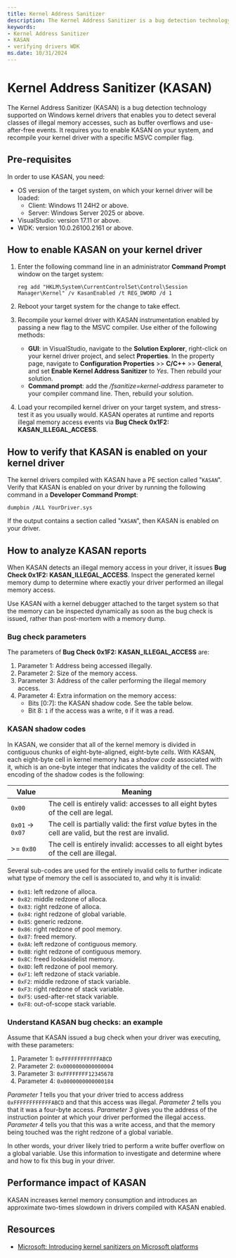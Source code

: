 ```yaml
---
title: Kernel Address Sanitizer
description: The Kernel Address Sanitizer is a bug detection technology supported by Windows drivers that enables you to detect several classes of illegal memory accesses.
keywords:
- Kernel Address Sanitizer
- KASAN
- verifying drivers WDK
ms.date: 10/31/2024
---
```


# Kernel Address Sanitizer (KASAN)

The Kernel Address Sanitizer (KASAN) is a bug detection technology supported on Windows kernel drivers that enables you to detect several classes of illegal memory accesses, such as buffer overflows and use-after-free events. It requires you to enable KASAN on your system, and recompile your kernel driver with a specific MSVC compiler flag.

## Pre-requisites

In order to use KASAN, you need:

 - OS version of the target system, on which your kernel driver will be loaded:
    - Client: Windows 11 24H2 or above.
    - Server: Windows Server 2025 or above.
 - VisualStudio: version 17.11 or above.
 - WDK: version 10.0.26100.2161 or above.

## How to enable KASAN on your kernel driver

1. Enter the following command line in an administrator **Command Prompt** window on the target system:

   ```console
   reg add "HKLM\System\CurrentControlSet\Control\Session Manager\Kernel" /v KasanEnabled /t REG_DWORD /d 1
   ```

1. Reboot your target system for the change to take effect.

1. Recompile your kernel driver with KASAN instrumentation enabled by passing a new flag to the MSVC compiler. Use either of the following methods:

    - **GUI**: in VisualStudio, navigate to the **Solution Explorer**, right-click on your kernel driver project, and select **Properties**. In the property page, navigate to **Configuration Properties** >> **C/C++** >> **General**, and set **Enable Kernel Address Sanitizer** to *Yes*. Then rebuild your solution.
    - **Command prompt**: add the */fsanitize=kernel-address* parameter to your compiler command line. Then, rebuild your solution.

1. Load your recompiled kernel driver on your target system, and stress-test it as you usually would. KASAN operates at runtime and reports illegal memory access events via **Bug Check 0x1F2: KASAN_ILLEGAL_ACCESS**.

## How to verify that KASAN is enabled on your kernel driver

The kernel drivers compiled with KASAN have a PE section called "`KASAN`". Verify that KASAN is enabled on your driver by running the following command in a **Developer Command Prompt**:

```console
dumpbin /ALL YourDriver.sys
```

If the output contains a section called "`KASAN`", then KASAN is enabled on your driver.

## How to analyze KASAN reports

When KASAN detects an illegal memory access in your driver, it issues **Bug Check 0x1F2: KASAN_ILLEGAL_ACCESS**. Inspect the generated kernel memory dump to determine where exactly your driver performed an illegal memory access.

Use KASAN with a kernel debugger attached to the target system so that the memory can be inspected dynamically as soon as the bug check is issued, rather than post-mortem with a memory dump.

### Bug check parameters

The parameters of **Bug Check 0x1F2: KASAN_ILLEGAL_ACCESS** are:

 1. Parameter 1: Address being accessed illegally.
 1. Parameter 2: Size of the memory access.
 1. Parameter 3: Address of the caller performing the illegal memory access.
 1. Parameter 4: Extra information on the memory access:
     - Bits [0:7]: the KASAN shadow code. See the table below.
     - Bit 8: `1` if the access was a write, `0` if it was a read.

### KASAN shadow codes

In KASAN, we consider that all of the kernel memory is divided in contiguous chunks of eight-byte-aligned, eight-byte *cells*. With KASAN, each eight-byte cell in kernel memory has a *shadow code* associated with it, which is an one-byte integer that indicates the validity of the cell. The encoding of the shadow codes is the following:

| Value | Meaning |
|--|--|
| `0x00` | The cell is entirely valid: accesses to all eight bytes of the cell are legal. |
| `0x01` -> `0x07` | The cell is partially valid: the first *value* bytes in the cell are valid, but the rest are invalid. |
| >= `0x80` | The cell is entirely invalid: accesses to all eight bytes of the cell are illegal. |

Several sub-codes are used for the entirely invalid cells to further indicate what type of memory the cell is associated to, and why it is invalid:

 - `0x81`: left redzone of alloca.
 - `0x82`: middle redzone of alloca.
 - `0x83`: right redzone of alloca.
 - `0x84`: right redzone of global variable.
 - `0x85`: generic redzone.
 - `0x86`: right redzone of pool memory.
 - `0x87`: freed memory.
 - `0x8A`: left redzone of contiguous memory.
 - `0x8B`: right redzone of contiguous memory.
 - `0x8C`: freed lookasidelist memory.
 - `0x8D`: left redzone of pool memory.
 - `0xF1`: left redzone of stack variable.
 - `0xF2`: middle redzone of stack variable.
 - `0xF3`: right redzone of stack variable.
 - `0xF5`: used-after-ret stack variable.
 - `0xF8`: out-of-scope stack variable.

### Understand KASAN bug checks: an example

Assume that KASAN issued a bug check when your driver was executing, with these parameters:

 1. Parameter 1: `0xFFFFFFFFFFFFABCD`
 1. Parameter 2: `0x0000000000000004`
 1. Parameter 3: `0xFFFFFFFF12345678`
 1. Parameter 4: `0x0000000000000184`

*Parameter 1* tells you that your driver tried to access address `0xFFFFFFFFFFFFABCD` and that this access was illegal. *Parameter 2* tells you that it was a four-byte access. *Parameter 3* gives you the address of the instruction pointer at which your driver performed the illegal access. *Parameter 4* tells you that this was a write access, and that the memory being touched was the right redzone of a global variable.

In other words, your driver likely tried to perform a write buffer overflow on a global variable. Use this information to investigate and determine where and how to fix this bug in your driver.

## Performance impact of KASAN

KASAN increases kernel memory consumption and introduces an approximate two-times slowdown in drivers compiled with KASAN enabled.

## Resources

- [Microsoft: Introducing kernel sanitizers on Microsoft platforms](https://www.microsoft.com/en-us/security/blog/2023/01/26/introducing-kernel-sanitizers-on-microsoft-platforms/)
